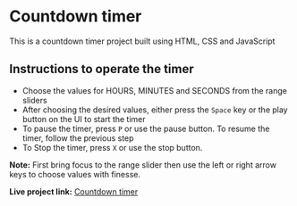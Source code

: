 # Countdown timer

This is a countdown timer project built using HTML, CSS and JavaScript

## Instructions to operate the timer

- Choose the values for HOURS, MINUTES and SECONDS from the range sliders
- After choosing the desired values, either press the `Space` key or the play button on the UI to start the timer
- To pause the timer, press `P` or use the pause button. To resume the timer, follow the previous step
- To Stop the timer, press `X` or use the stop button.

**Note:** First bring focus to the range slider then use the left or right arrow keys to choose values with finesse.

**Live project link:** [Countdown timer](https://cnzenapps.github.io/CNZEN-Countdown-Timer/)
